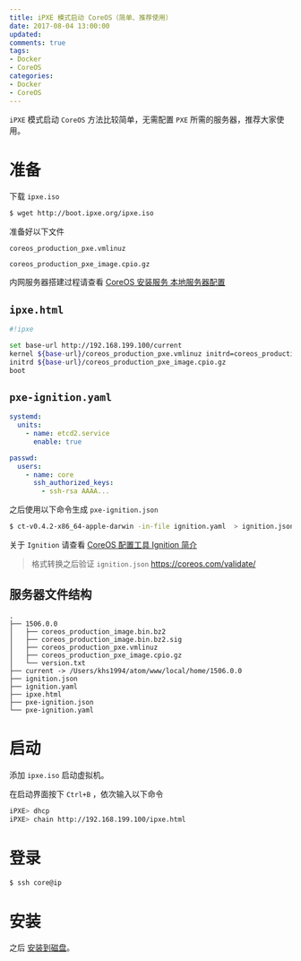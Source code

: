 ```yaml
---
title: iPXE 模式启动 CoreOS（简单、推荐使用）
date: 2017-08-04 13:00:00
updated:
comments: true
tags:
- Docker
- CoreOS
categories:
- Docker
- CoreOS
---
```


`iPXE` 模式启动 `CoreOS` 方法比较简单，无需配置 `PXE` 所需的服务器，推荐大家使用。

<!--more-->

# 准备

下载 `ipxe.iso`

```bash
$ wget http://boot.ipxe.org/ipxe.iso
```

准备好以下文件

`coreos_production_pxe.vmlinuz`

`coreos_production_pxe_image.cpio.gz`

内网服务器搭建过程请查看 [CoreOS 安装服务 本地服务器配置](install-server.html)  

## `ipxe.html`

```bash
#!ipxe

set base-url http://192.168.199.100/current
kernel ${base-url}/coreos_production_pxe.vmlinuz initrd=coreos_production_pxe_image.cpio.gz coreos.first_boot=1 coreos.config.url=http://192.168.199.100/pxe-ignition.json console=tty0 console=ttyS0 coreos.autologin=tty1 coreos.autologin=ttyS0
initrd ${base-url}/coreos_production_pxe_image.cpio.gz
boot
```

## `pxe-ignition.yaml`

```yaml
systemd:
  units:
    - name: etcd2.service
      enable: true

passwd:
  users:
    - name: core
      ssh_authorized_keys:
        - ssh-rsa AAAA...
```

之后使用以下命令生成 `pxe-ignition.json`

```bash
$ ct-v0.4.2-x86_64-apple-darwin -in-file ignition.yaml  > ignition.json
```

关于 `Ignition` 请查看 [CoreOS 配置工具 Ignition 简介](ignition/README.html)

> 格式转换之后验证 `ignition.json`
https://coreos.com/validate/

## 服务器文件结构

```
.
├── 1506.0.0
│   ├── coreos_production_image.bin.bz2
│   ├── coreos_production_image.bin.bz2.sig
│   ├── coreos_production_pxe.vmlinuz
│   ├── coreos_production_pxe_image.cpio.gz
│   └── version.txt
├── current -> /Users/khs1994/atom/www/local/home/1506.0.0
├── ignition.json
├── ignition.yaml
├── ipxe.html
├── pxe-ignition.json
└── pxe-ignition.yaml
```

# 启动

添加 `ipxe.iso` 启动虚拟机。

在启动界面按下 `Ctrl+B` ，依次输入以下命令

```bash
iPXE> dhcp
iPXE> chain http://192.168.199.100/ipxe.html
```

# 登录

```bash
$ ssh core@ip
```

# 安装

之后 [安装到磁盘](install-disk-new.html)。
